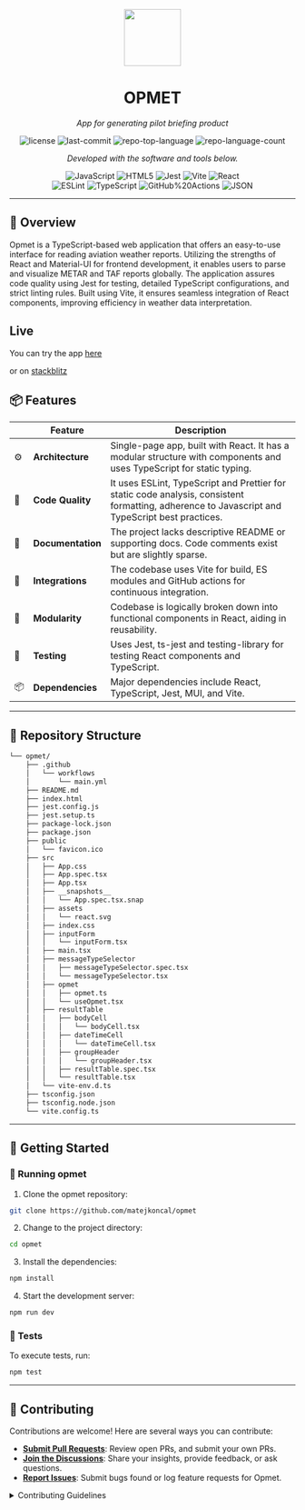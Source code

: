 <p align="center">
  <img src="https://cdn-icons-png.flaticon.com/512/6295/6295417.png" width="100" />
</p>
<p align="center">
    <h1 align="center">OPMET</h1>
</p>
<p align="center">
    <em>App for generating pilot briefing product</em>
</p>
<p align="center">
	<img src="https://img.shields.io/github/license/matejkoncal/opmet?style=flat&color=0080ff" alt="license">
	<img src="https://img.shields.io/github/last-commit/matejkoncal/opmet?style=flat&logo=git&logoColor=white&color=0080ff" alt="last-commit">
	<img src="https://img.shields.io/github/languages/top/matejkoncal/opmet?style=flat&color=0080ff" alt="repo-top-language">
	<img src="https://img.shields.io/github/languages/count/matejkoncal/opmet?style=flat&color=0080ff" alt="repo-language-count">
<p>
<p align="center">
		<em>Developed with the software and tools below.</em>
</p>
<p align="center">
	<img src="https://img.shields.io/badge/JavaScript-F7DF1E.svg?style=flat&logo=JavaScript&logoColor=black" alt="JavaScript">
	<img src="https://img.shields.io/badge/HTML5-E34F26.svg?style=flat&logo=HTML5&logoColor=white" alt="HTML5">
	<img src="https://img.shields.io/badge/Jest-C21325.svg?style=flat&logo=Jest&logoColor=white" alt="Jest">
	<img src="https://img.shields.io/badge/Vite-646CFF.svg?style=flat&logo=Vite&logoColor=white" alt="Vite">
	<img src="https://img.shields.io/badge/React-61DAFB.svg?style=flat&logo=React&logoColor=black" alt="React">
	<br>
	<img src="https://img.shields.io/badge/ESLint-4B32C3.svg?style=flat&logo=ESLint&logoColor=white" alt="ESLint">
	<img src="https://img.shields.io/badge/TypeScript-3178C6.svg?style=flat&logo=TypeScript&logoColor=white" alt="TypeScript">
	<img src="https://img.shields.io/badge/GitHub%20Actions-2088FF.svg?style=flat&logo=GitHub-Actions&logoColor=white" alt="GitHub%20Actions">
	<img src="https://img.shields.io/badge/JSON-000000.svg?style=flat&logo=JSON&logoColor=white" alt="JSON">
</p>
<hr>

## 📍 Overview

Opmet is a TypeScript-based web application that offers an easy-to-use interface for reading aviation weather reports. Utilizing the strengths of React and Material-UI for frontend development, it enables users to parse and visualize METAR and TAF reports globally. The application assures code quality using Jest for testing, detailed TypeScript configurations, and strict linting rules. Built using Vite, it ensures seamless integration of React components, improving efficiency in weather data interpretation.

## Live

You can try the app [here](https://opmet.koncal.sk/)

or on [stackblitz](https://stackblitz.com/github/matejkoncal/opmet)

## 📦 Features

|     | Feature           | Description                                                                                                                                     |
| --- | ----------------- | ----------------------------------------------------------------------------------------------------------------------------------------------- |
| ⚙️  | **Architecture**  | Single-page app, built with React. It has a modular structure with components and uses TypeScript for static typing.                            |
| 🔩  | **Code Quality**  | It uses ESLint, TypeScript and Prettier for static code analysis, consistent formatting, adherence to Javascript and TypeScript best practices. |
| 📄  | **Documentation** | The project lacks descriptive README or supporting docs. Code comments exist but are slightly sparse.                                           |
| 🔌  | **Integrations**  | The codebase uses Vite for build, ES modules and GitHub actions for continuous integration.                                                     |
| 🧩  | **Modularity**    | Codebase is logically broken down into functional components in React, aiding in reusability.                                                   |
| 🧪  | **Testing**       | Uses Jest, ts-jest and testing-library for testing React components and TypeScript.                                                             |
| 📦  | **Dependencies**  | Major dependencies include React, TypeScript, Jest, MUI, and Vite.                                                                              |

---

## 📂 Repository Structure

```sh
└── opmet/
    ├── .github
    │   └── workflows
    │       └── main.yml
    ├── README.md
    ├── index.html
    ├── jest.config.js
    ├── jest.setup.ts
    ├── package-lock.json
    ├── package.json
    ├── public
    │   └── favicon.ico
    ├── src
    │   ├── App.css
    │   ├── App.spec.tsx
    │   ├── App.tsx
    │   ├── __snapshots__
    │   │   └── App.spec.tsx.snap
    │   ├── assets
    │   │   └── react.svg
    │   ├── index.css
    │   ├── inputForm
    │   │   └── inputForm.tsx
    │   ├── main.tsx
    │   ├── messageTypeSelector
    │   │   ├── messageTypeSelector.spec.tsx
    │   │   └── messageTypeSelector.tsx
    │   ├── opmet
    │   │   ├── opmet.ts
    │   │   └── useOpmet.tsx
    │   ├── resultTable
    │   │   ├── bodyCell
    │   │   │   └── bodyCell.tsx
    │   │   ├── dateTimeCell
    │   │   │   └── dateTimeCell.tsx
    │   │   ├── groupHeader
    │   │   │   └── groupHeader.tsx
    │   │   ├── resultTable.spec.tsx
    │   │   └── resultTable.tsx
    │   └── vite-env.d.ts
    ├── tsconfig.json
    ├── tsconfig.node.json
    └── vite.config.ts
```

---

## 🚀 Getting Started

### 🤖 Running opmet

1. Clone the opmet repository:

```sh
git clone https://github.com/matejkoncal/opmet
```

2. Change to the project directory:

```sh
cd opmet
```

3. Install the dependencies:

```sh
npm install
```

4. Start the development server:

```sh
npm run dev
```

### 🧪 Tests

To execute tests, run:

```sh
npm test
```

---

## 🤝 Contributing

Contributions are welcome! Here are several ways you can contribute:

- **[Submit Pull Requests](https://github.com/matejkoncal/opmet/blob/main/CONTRIBUTING.md)**: Review open PRs, and submit your own PRs.
- **[Join the Discussions](https://github.com/matejkoncal/opmet/discussions)**: Share your insights, provide feedback, or ask questions.
- **[Report Issues](https://github.com/matejkoncal/opmet/issues)**: Submit bugs found or log feature requests for Opmet.

<details closed>
    <summary>Contributing Guidelines</summary>

1. **Fork the Repository**: Start by forking the project repository to your GitHub account.
2. **Clone Locally**: Clone the forked repository to your local machine using a Git client.
   ```sh
   git clone https://github.com/matejkoncal/opmet
   ```
3. **Create a New Branch**: Always work on a new branch, giving it a descriptive name.
   ```sh
   git checkout -b new-feature-x
   ```
4. **Make Your Changes**: Develop and test your changes locally.
5. **Commit Your Changes**: Commit with a clear message describing your updates.
   ```sh
   git commit -m 'Implemented new feature x.'
   ```
6. **Push to GitHub**: Push the changes to your forked repository.
   ```sh
   git push origin new-feature-x
   ```
7. **Submit a Pull Request**: Create a PR against the original project repository. Clearly describe the changes and their motivations.

Once your PR is reviewed and approved, it will be merged into the main branch.

</details>
